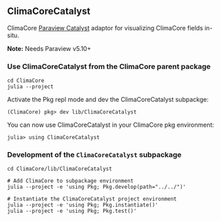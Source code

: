 ## ClimaCoreCatalyst

ClimaCore [Paraview Catalyst](https://www.paraview.org/in-situ/) adaptor 
for visualizing ClimaCore fields in-situ.  

**Note:** Needs Paraview v5.10+

### Use ClimaCoreCatalyst from the ClimaCore parent package

    cd ClimaCore
    julia --project

Activate the Pkg repl mode and dev the ClimaCoreCatalyst subpackge:

    (ClimaCore) pkg> dev lib/ClimaCoreCatalyst

You can now use ClimaCoreCatalyst in your ClimaCore pkg environment:

    julia> using ClimaCoreCatalyst

### Development of the `ClimaCoreCatalyst` subpackage

    cd ClimaCore/lib/ClimaCoreCatalyst

    # Add ClimaCore to subpackage environment
    julia --project -e 'using Pkg; Pkg.develop(path="../../")'

    # Instantiate the ClimaCoreCatalyst project environment
    julia --project -e 'using Pkg; Pkg.instantiate()'
    julia --project -e 'using Pkg; Pkg.test()'
